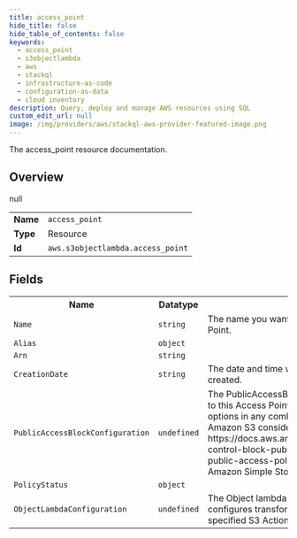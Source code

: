 ```yaml
---
title: access_point
hide_title: false
hide_table_of_contents: false
keywords:
  - access_point
  - s3objectlambda
  - aws
  - stackql
  - infrastructure-as-code
  - configuration-as-data
  - cloud inventory
description: Query, deploy and manage AWS resources using SQL
custom_edit_url: null
image: /img/providers/aws/stackql-aws-provider-featured-image.png
---
```

The access_point resource documentation.

## Overview
<table><tbody>
<tr><td><b>Name</b></td><td><code>access_point</code></td></tr>
<tr><td><b>Type</b></td><td>Resource</td></tr>
null
<tr><td><b>Id</b></td><td><code>aws.s3objectlambda.access_point</code></td></tr>
</tbody></table>

## Fields
<table><tbody>
<tr><th>Name</th><th>Datatype</th><th>Description</th></tr>
<tr><td><code>Name</code></td><td><code>string</code></td><td>The name you want to assign to this Object lambda Access Point.</td></tr><tr><td><code>Alias</code></td><td><code>object</code></td><td></td></tr><tr><td><code>Arn</code></td><td><code>string</code></td><td></td></tr><tr><td><code>CreationDate</code></td><td><code>string</code></td><td>The date and time when the Object lambda Access Point was created.</td></tr><tr><td><code>PublicAccessBlockConfiguration</code></td><td><code>undefined</code></td><td>The PublicAccessBlock configuration that you want to apply to this Access Point. You can enable the configuration options in any combination. For more information about when Amazon S3 considers a bucket or object public, see https://docs.aws.amazon.com/AmazonS3/latest/dev/access-control-block-public-access.html#access-control-block-public-access-policy-status 'The Meaning of Public' in the Amazon Simple Storage Service Developer Guide.</td></tr><tr><td><code>PolicyStatus</code></td><td><code>object</code></td><td></td></tr><tr><td><code>ObjectLambdaConfiguration</code></td><td><code>undefined</code></td><td>The Object lambda Access Point Configuration that configures transformations to be applied on the objects on specified S3 Actions</td></tr>
</tbody></table>